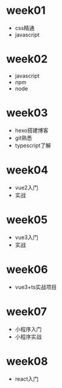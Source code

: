 # week01

* css精通
* javascript

# week02

* javascript
* npm
* node

# week03

* hexo搭建博客
* git熟悉
* typescript了解

# week04

* vue2入门
* 实战

# week05

* vue3入门
* 实战

# week06

* vue3+ts实战项目

# week07

* 小程序入门
* 小程序实战

# week08

* react入门